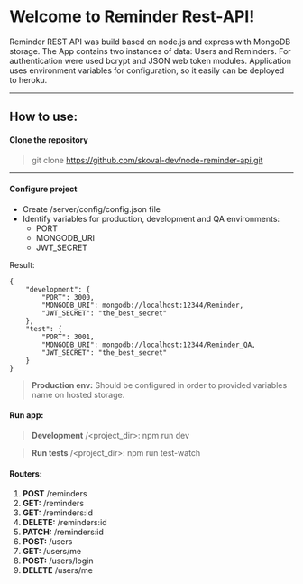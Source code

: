 Welcome to Reminder Rest-API!
===================

Reminder REST API was build based on node.js and express with MongoDB storage.
The App contains two instances of data: Users and Reminders. For authentication were used bcrypt and JSON web token modules.
Application uses environment variables for configuration, so it easily can be deployed to heroku.

----------


How to use:
-------------
#### Clone the repository
> git clone https://github.com/skoval-dev/node-reminder-api.git

----------


#### Configure project

 - Create /server/config/config.json file
 - Identify variables for production, development and QA environments:
	 - PORT
	 - MONGODB_URI
	 - JWT_SECRET

Result:

    {
        "development": {
            "PORT": 3000,
            "MONGODB_URI": mongodb://localhost:12344/Reminder,
            "JWT_SECRET": "the_best_secret"
        },
        "test": {
            "PORT": 3001,
            "MONGODB_URI": mongodb://localhost:12344/Reminder_QA,
            "JWT_SECRET": "the_best_secret"
        }
	}


> **Production env:** Should be configured in order to provided variables name on hosted storage.


#### Run app:

> **Development** /<project_dir>: npm run dev

> **Run tests** /<project_dir>: npm run test-watch


#### Routers:

 1. **POST** /reminders
 2. **GET:** /reminders
 3. **GET:** /reminders:id
 4. **DELETE:** /reminders:id
 5. **PATCH:** /reminders:id
 6. **POST:** /users
 7. **GET:** /users/me
 8. **POST:** /users/login
 9. **DELETE** /users/me